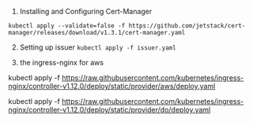 1. Installing and Configuring Cert-Manager

```kubectl apply --validate=false -f https://github.com/jetstack/cert-manager/releases/download/v1.3.1/cert-manager.yaml```

2. Setting up issuer
```kubectl apply -f issuer.yaml```

3.  the ingress-nginx for aws 

kubectl apply -f https://raw.githubusercontent.com/kubernetes/ingress-nginx/controller-v1.12.0/deploy/static/provider/aws/deploy.yaml

kubectl apply -f https://raw.githubusercontent.com/kubernetes/ingress-nginx/controller-v1.12.0/deploy/static/provider/do/deploy.yaml
